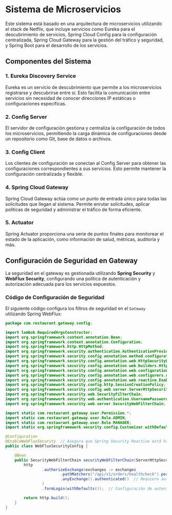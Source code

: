 # Sistema de Microservicios

Este sistema está basado en una arquitectura de microservicios utilizando el stack de Netflix, que incluye servicios como Eureka para el descubrimiento de servicios, Spring Cloud Config para la configuración centralizada, Spring Cloud Gateway para la gestión del tráfico y seguridad, y Spring Boot para el desarrollo de los servicios.

## Componentes del Sistema

### 1. **Eureka Discovery Service**
Eureka es un servicio de descubrimiento que permite a los microservicios registrarse y descubrirse entre sí. Esto facilita la comunicación entre servicios sin necesidad de conocer direcciones IP estáticas o configuraciones específicas.

### 2. **Config Server**
El servidor de configuración gestiona y centraliza la configuración de todos los microservicios, permitiendo la carga dinámica de configuraciones desde un repositorio como Git, base de datos o archivos.

### 3. **Config Client**
Los clientes de configuración se conectan al Config Server para obtener las configuraciones correspondientes a sus servicios. Esto permite mantener la configuración centralizada y flexible.

### 4. **Spring Cloud Gateway**
Spring Cloud Gateway actúa como un punto de entrada único para todas las solicitudes que llegan al sistema. Permite enrutar solicitudes, aplicar políticas de seguridad y administrar el tráfico de forma eficiente.

### 5. **Actuator**
Spring Actuator proporciona una serie de puntos finales para monitorear el estado de la aplicación, como información de salud, métricas, auditoría y más.

## Configuración de Seguridad en Gateway

La seguridad en el gateway es gestionada utilizando **Spring Security** y **WebFlux Security**, configurando una política de autenticación y autorización adecuada para los servicios expuestos.

### Código de Configuración de Seguridad

El siguiente código configura los filtros de seguridad en el `Gateway` utilizando Spring WebFlux:

```java
package com.restaurant.gateway.config;

import lombok.RequiredArgsConstructor;
import org.springframework.context.annotation.Bean;
import org.springframework.context.annotation.Configuration;
import org.springframework.http.HttpMethod;
import org.springframework.security.authentication.AuthenticationProvider;
import org.springframework.security.config.annotation.method.configuration.EnableMethodSecurity;
import org.springframework.security.config.annotation.web.HttpSecurityBuilder;
import org.springframework.security.config.annotation.web.builders.HttpSecurity;
import org.springframework.security.config.annotation.web.configuration.EnableWebSecurity;
import org.springframework.security.config.annotation.web.configurers.AbstractHttpConfigurer;
import org.springframework.security.config.annotation.web.reactive.EnableWebFluxSecurity;
import org.springframework.security.config.http.SessionCreationPolicy;
import org.springframework.security.config.web.server.ServerHttpSecurity;
import org.springframework.security.web.SecurityFilterChain;
import org.springframework.security.web.authentication.UsernamePasswordAuthenticationFilter;
import org.springframework.security.web.server.SecurityWebFilterChain;

import static com.restaurant.gateway.user.Permission.*;
import static com.restaurant.gateway.user.Role.ADMIN;
import static com.restaurant.gateway.user.Role.MANAGER;
import static org.springframework.security.config.Customizer.withDefaults;

@Configuration
@EnableWebFluxSecurity  // Asegura que Spring Security Reactive está habilitado
public class WebFluxSecurityConfig {

    @Bean
    public SecurityWebFilterChain securityWebFilterChain(ServerHttpSecurity http) {
        http
                .authorizeExchange(exchanges -> exchanges
                        .pathMatchers("/api/v1/orders/healthcheck").permitAll()  // Permite acceso sin autenticación
                        .anyExchange().authenticated()  // Requiere autenticación para cualquier otra solicitud
                )
                .formLogin(withDefaults());  // Configuración de autenticación con formulario

        return http.build();
    }
}
